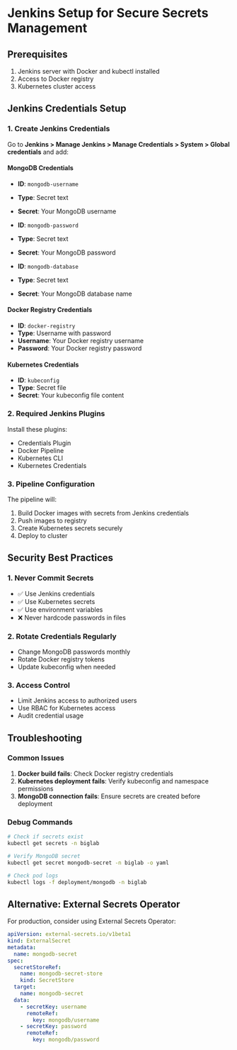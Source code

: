 # Jenkins Setup for Secure Secrets Management

## Prerequisites

1. Jenkins server with Docker and kubectl installed
2. Access to Docker registry
3. Kubernetes cluster access

## Jenkins Credentials Setup

### 1. Create Jenkins Credentials

Go to **Jenkins > Manage Jenkins > Manage Credentials > System > Global credentials** and add:

#### MongoDB Credentials
- **ID**: `mongodb-username`
- **Type**: Secret text
- **Secret**: Your MongoDB username

- **ID**: `mongodb-password`  
- **Type**: Secret text
- **Secret**: Your MongoDB password

- **ID**: `mongodb-database`
- **Type**: Secret text
- **Secret**: Your MongoDB database name

#### Docker Registry Credentials
- **ID**: `docker-registry`
- **Type**: Username with password
- **Username**: Your Docker registry username
- **Password**: Your Docker registry password

#### Kubernetes Credentials
- **ID**: `kubeconfig`
- **Type**: Secret file
- **Secret**: Your kubeconfig file content

### 2. Required Jenkins Plugins

Install these plugins:
- Credentials Plugin
- Docker Pipeline
- Kubernetes CLI
- Kubernetes Credentials

### 3. Pipeline Configuration

The pipeline will:
1. Build Docker images with secrets from Jenkins credentials
2. Push images to registry
3. Create Kubernetes secrets securely
4. Deploy to cluster

## Security Best Practices

### 1. Never Commit Secrets
- ✅ Use Jenkins credentials
- ✅ Use Kubernetes secrets
- ✅ Use environment variables
- ❌ Never hardcode passwords in files

### 2. Rotate Credentials Regularly
- Change MongoDB passwords monthly
- Rotate Docker registry tokens
- Update kubeconfig when needed

### 3. Access Control
- Limit Jenkins access to authorized users
- Use RBAC for Kubernetes access
- Audit credential usage

## Troubleshooting

### Common Issues

1. **Docker build fails**: Check Docker registry credentials
2. **Kubernetes deployment fails**: Verify kubeconfig and namespace permissions
3. **MongoDB connection fails**: Ensure secrets are created before deployment

### Debug Commands

```bash
# Check if secrets exist
kubectl get secrets -n biglab

# Verify MongoDB secret
kubectl get secret mongodb-secret -n biglab -o yaml

# Check pod logs
kubectl logs -f deployment/mongodb -n biglab
```

## Alternative: External Secrets Operator

For production, consider using External Secrets Operator:

```yaml
apiVersion: external-secrets.io/v1beta1
kind: ExternalSecret
metadata:
  name: mongodb-secret
spec:
  secretStoreRef:
    name: mongodb-secret-store
    kind: SecretStore
  target:
    name: mongodb-secret
  data:
    - secretKey: username
      remoteRef:
        key: mongodb/username
    - secretKey: password
      remoteRef:
        key: mongodb/password
``` 